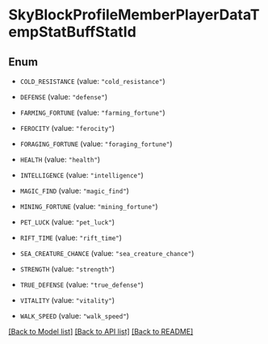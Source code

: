 # SkyBlockProfileMemberPlayerDataTempStatBuffStatId

## Enum


* `COLD_RESISTANCE` (value: `"cold_resistance"`)

* `DEFENSE` (value: `"defense"`)

* `FARMING_FORTUNE` (value: `"farming_fortune"`)

* `FEROCITY` (value: `"ferocity"`)

* `FORAGING_FORTUNE` (value: `"foraging_fortune"`)

* `HEALTH` (value: `"health"`)

* `INTELLIGENCE` (value: `"intelligence"`)

* `MAGIC_FIND` (value: `"magic_find"`)

* `MINING_FORTUNE` (value: `"mining_fortune"`)

* `PET_LUCK` (value: `"pet_luck"`)

* `RIFT_TIME` (value: `"rift_time"`)

* `SEA_CREATURE_CHANCE` (value: `"sea_creature_chance"`)

* `STRENGTH` (value: `"strength"`)

* `TRUE_DEFENSE` (value: `"true_defense"`)

* `VITALITY` (value: `"vitality"`)

* `WALK_SPEED` (value: `"walk_speed"`)


[[Back to Model list]](../README.md#documentation-for-models) [[Back to API list]](../README.md#documentation-for-api-endpoints) [[Back to README]](../README.md)



